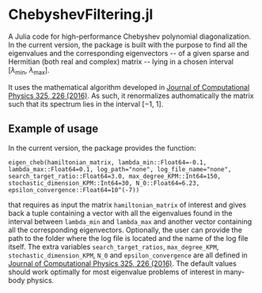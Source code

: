 # ChebyshevFiltering.jl

A Julia code for high-performance Chebyshev polynomial diagonalization. In the current version, the package is built with the purpose to find all the eigenvalues and the corresponding eigenvectors -- of a given sparse and Hermitian (both real and complex) matrix -- lying in a chosen interval $\left[\lambda_{\mathrm{min}}, \ \lambda_{\mathrm{max}} \right]$.

It uses the mathematical algorithm developed in [Journal of Computational Physics 325, 226 (2016)](https://www.sciencedirect.com/science/article/abs/pii/S0021999116303837?via%3Dihub). As such, it renormalizes authomatically the matrix such that its spectrum lies in the interval $\left[-1, \ 1 \right]$.

## Example of usage

In the current version, the package provides the function:

    eigen_cheb(hamiltonian_matrix, lambda_min::Float64=-0.1, lambda_max::Float64=0.1, log_path="none", log_file_name="none", search_target_ratio::Float64=3.0, max_degree_KPM::Int64=150, stochastic_dimension_KPM::Int64=30, N_0::Float64=6.23, epsilon_convergence::Float64=10^(-7))

that requires as input the matrix ```hamiltonian_matrix``` of interest and gives back a tuple containing a vector with all the eigenvalues found in the interval between ```lambda_min``` and ```lambda_max``` and another vector containing all the corresponding eigenvectors. Optionally, the user can provide the path to the folder where the log file is located and the name of the log file itself. The extra variables ```search_target_ratios```, ```max_degree_KPM```, ```stochastic_dimension_KPM```, ```N_0``` and ```epsilon_convergence``` are all defined in [Journal of Computational Physics 325, 226 (2016)](https://www.sciencedirect.com/science/article/abs/pii/S0021999116303837?via%3Dihub). The default values should work optimally for most eigenvalue problems of interest in many-body physics.
